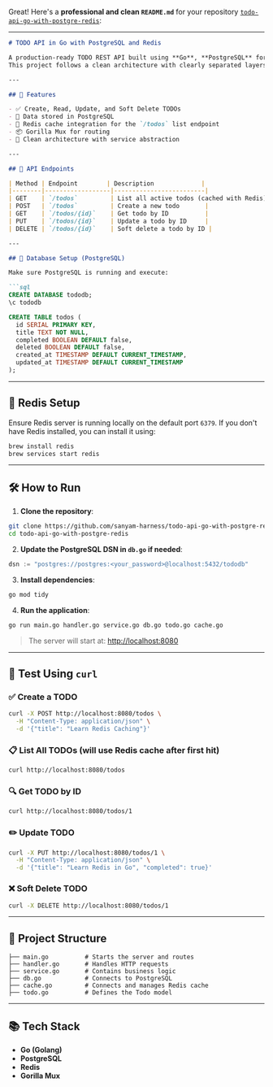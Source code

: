 Great! Here's a **professional and clean `README.md`** for your repository [`todo-api-go-with-postgre-redis`](https://github.com/sanyam-harness/todo-api-go-with-postgre-redis):

---

````markdown
# TODO API in Go with PostgreSQL and Redis

A production-ready TODO REST API built using **Go**, **PostgreSQL** for persistent storage, and **Redis** for high-performance caching during list operations.  
This project follows a clean architecture with clearly separated layers: handler, service, database, and caching.

---

## 📌 Features

- ✅ Create, Read, Update, and Soft Delete TODOs
- 💾 Data stored in PostgreSQL
- 🚀 Redis cache integration for the `/todos` list endpoint
- 📦 Gorilla Mux for routing
- 🧹 Clean architecture with service abstraction

---

## 🚀 API Endpoints

| Method | Endpoint        | Description             |
|--------|------------------|-------------------------|
| GET    | `/todos`         | List all active todos (cached with Redis) |
| POST   | `/todos`         | Create a new todo       |
| GET    | `/todos/{id}`    | Get todo by ID          |
| PUT    | `/todos/{id}`    | Update a todo by ID     |
| DELETE | `/todos/{id}`    | Soft delete a todo by ID |

---

## 🧱 Database Setup (PostgreSQL)

Make sure PostgreSQL is running and execute:

```sql
CREATE DATABASE tododb;
\c tododb

CREATE TABLE todos (
  id SERIAL PRIMARY KEY,
  title TEXT NOT NULL,
  completed BOOLEAN DEFAULT false,
  deleted BOOLEAN DEFAULT false,
  created_at TIMESTAMP DEFAULT CURRENT_TIMESTAMP,
  updated_at TIMESTAMP DEFAULT CURRENT_TIMESTAMP
);
````

---

## 🔌 Redis Setup

Ensure Redis server is running locally on the default port `6379`.
If you don't have Redis installed, you can install it using:

```bash
brew install redis
brew services start redis
```

---

## 🛠️ How to Run

1. **Clone the repository**:

```bash
git clone https://github.com/sanyam-harness/todo-api-go-with-postgre-redis.git
cd todo-api-go-with-postgre-redis
```

2. **Update the PostgreSQL DSN in `db.go` if needed**:

```go
dsn := "postgres://postgres:<your_password>@localhost:5432/tododb"
```

3. **Install dependencies**:

```bash
go mod tidy
```

4. **Run the application**:

```bash
go run main.go handler.go service.go db.go todo.go cache.go
```

> The server will start at: [http://localhost:8080](http://localhost:8080)

---

## 🧪 Test Using `curl`

### ✅ Create a TODO

```bash
curl -X POST http://localhost:8080/todos \
  -H "Content-Type: application/json" \
  -d '{"title": "Learn Redis Caching"}'
```

### 📋 List All TODOs (will use Redis cache after first hit)

```bash
curl http://localhost:8080/todos
```

### 🔍 Get TODO by ID

```bash
curl http://localhost:8080/todos/1
```

### ✏️ Update TODO

```bash
curl -X PUT http://localhost:8080/todos/1 \
  -H "Content-Type: application/json" \
  -d '{"title": "Learn Redis in Go", "completed": true}'
```

### ❌ Soft Delete TODO

```bash
curl -X DELETE http://localhost:8080/todos/1
```

---

## 🧾 Project Structure

```
├── main.go          # Starts the server and routes
├── handler.go       # Handles HTTP requests
├── service.go       # Contains business logic
├── db.go            # Connects to PostgreSQL
├── cache.go         # Connects and manages Redis cache
├── todo.go          # Defines the Todo model
```

---

## 📚 Tech Stack

* **Go (Golang)**
* **PostgreSQL**
* **Redis**
* **Gorilla Mux**

